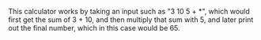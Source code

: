 This calculator works by taking an input such as "3 10 5 + *", 
which would first get the sum of 3 + 10, and then multiply that 
sum with 5, and later print out the final number, which in this
case would be 65.
